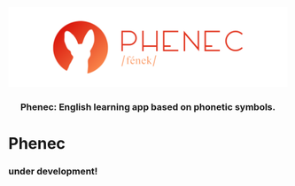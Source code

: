 <div align="center">
  <img src="https://github.com/phenec/.github/blob/main/profile/banner.png">
  <h3>Phenec: English learning app based on phonetic symbols.</h3>
</div>

# Phenec
### under development!
